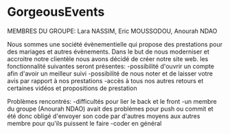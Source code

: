 # GorgeousEvents
MEMBRES DU GROUPE: Lara NASSIM, Eric MOUSSODOU, Anourah NDAO

Nous sommes une société évènementielle qui propose des prestations pour des mariages et autres évènements.
Dans le but de nous moderniser et accroitre notre clientèle nous avons décidé de créer notre site web.
les fonctionnalité suivantes seront présentes:
  -possibilité d'ouvrir un compte afin d'avoir un meilleur suivi
  -possibilité de nous noter et de laisser votre avis par rapport à nos prestations
  -accès à tous nos autres retours et certaines vidéos et propositions de prestation
 
Problèmes rencontrés:
  -difficultés pour lier le back et le front
  -un membre du groupe (Anourah NDAO) avait des problèmes pour push ou commit
et été donc obligé d'envoyer son code par d'autres moyens aux
autres membre pour qu'ils puissent le faire
  -coder en général